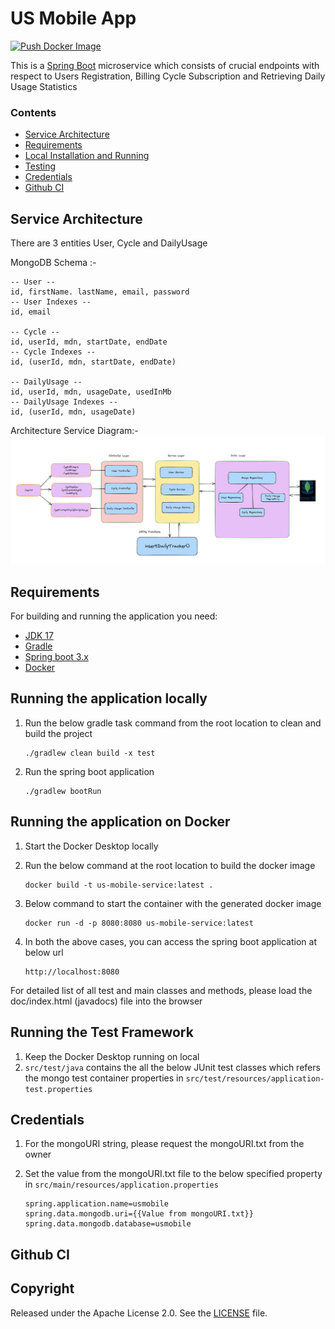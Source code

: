 # US Mobile App

[![Push Docker Image](https://github.com/aditya4196/us-mobile-service/actions/workflows/docker-image.yml/badge.svg)](https://github.com/aditya4196/us-mobile-service/actions/workflows/docker-image.yml)

This is a [Spring Boot](http://projects.spring.io/spring-boot/) microservice which consists of crucial endpoints with respect to Users Registration, Billing Cycle Subscription and Retrieving Daily Usage Statistics

### Contents

- [Service Architecture](#service-architecture)
- [Requirements](#requirements)
- [Local Installation and Running](#running-the-application-locally)
- [Testing](#running-the-test-framework)
- [Credentials](#credentials)
- [Github CI](#github-ci)

## Service Architecture

There are 3 entities User, Cycle and DailyUsage

MongoDB Schema :-

```
-- User --
id, firstName. lastName, email, password
-- User Indexes --
id, email

-- Cycle --
id, userId, mdn, startDate, endDate
-- Cycle Indexes --
id, (userId, mdn, startDate, endDate)

-- DailyUsage --
id, userId, mdn, usageDate, usedInMb
-- DailyUsage Indexes --
id, (userId, mdn, usageDate)
```

Architecture Service Diagram:-
![Project Logo](images/arch.png)

## Requirements

For building and running the application you need:

- [JDK 17](https://www.oracle.com/java/technologies/javase/jdk17-archive-downloads.html)
- [Gradle](https://gradle.org/)
- [Spring boot 3.x](https://spring.io/projects/spring-boot)
- [Docker](https://docs.docker.com/get-docker/)

## Running the application locally

1. Run the below gradle task command from the root location to clean and build the project

   ```
   ./gradlew clean build -x test
   ```

2. Run the spring boot application

   ```
   ./gradlew bootRun
   ```

## Running the application on Docker

1. Start the Docker Desktop locally

2. Run the below command at the root location to build the docker image

   ```
   docker build -t us-mobile-service:latest .
   ```

3. Below command to start the container with the generated docker image

   ```
   docker run -d -p 8080:8080 us-mobile-service:latest
   ```

4. In both the above cases, you can access the spring boot application at below url

   ```
   http://localhost:8080
   ```

For detailed list of all test and main classes and methods, please load the doc/index.html (javadocs) file into the browser

## Running the Test Framework

1. Keep the Docker Desktop running on local
2. `src/test/java` contains the all the below JUnit test classes which refers the mongo test container properties in `src/test/resources/application-test.properties`

## Credentials

1. For the mongoURI string, please request the mongoURI.txt from the owner
2. Set the value from the mongoURI.txt file to the below specified property in `src/main/resources/application.properties`

   ```
   spring.application.name=usmobile
   spring.data.mongodb.uri={{Value from mongoURI.txt}}
   spring.data.mongodb.database=usmobile
   ```

## Github CI

## Copyright

Released under the Apache License 2.0. See the [LICENSE](https://github.com/codecentric/springboot-sample-app/blob/master/LICENSE) file.
